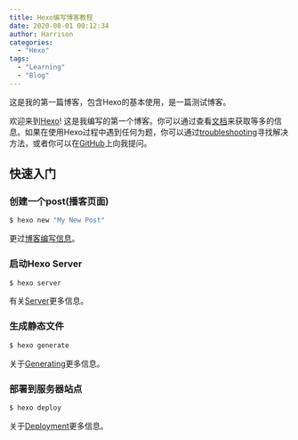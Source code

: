 ```yaml
---
title: Hexo编写博客教程
date: 2020-08-01 00:12:34
author: Harrison
categories:
  - "Hexo"
tags:
  - "Learning"
  - "Blog"
---
```


这是我的第一篇博客，包含Hexo的基本使用，是一篇测试博客。

<!-- more -->

欢迎来到[Hexo](https://hexo.io/)! 这是我编写的第一个博客。你可以通过查看[文档](https://hexo.io/docs/)来获取等多的信息。如果在使用Hexo过程中遇到任何为题，你可以通过[troubleshooting](https://hexo.io/docs/troubleshooting.html)寻找解决方法，或者你可以在[GitHub](https://github.com/hexojs/hexo/issues)上向我提问。


## 快速入门


### 创建一个post(播客页面)

``` bash
$ hexo new "My New Post"
```

更过[博客编写信息](https://hexo.io/docs/writing.html)。

### 启动Hexo Server

``` bash
$ hexo server
```

有关[Server](https://hexo.io/docs/server.html)更多信息。

### 生成静态文件

``` bash
$ hexo generate
```

关于[Generating](https://hexo.io/docs/generating.html)更多信息。

### 部署到服务器站点

``` bash
$ hexo deploy
```

关于[Deployment](https://hexo.io/docs/one-command-deployment.html)更多信息。
